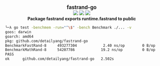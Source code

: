<p align="center">
  <b>
    <span style="font-size:larger;">fastrand-go</span>
  </b>
  <br />
   <a href="https://travis-ci.org/detailyang/fastrand-go"><img src="https://travis-ci.org/detailyang/fastrand-go.svg?branch=master" /></a>
   <a href="https://ci.appveyor.com/project/detailyang/fastrand-go"><img src="https://ci.appveyor.com/api/projects/status/hbpj944ankoy9sh5?svg=true" /></a>
   <a href="https://godoc.org/github.com/detailyang/fastrand-go">
      <img src="https://godoc.org/github.com/detailyang/fastrand-go?status.svg"/>
   </a>
   <br />
   <b>Package fastrand exports runtime.fastrand to public</b>
</p>

````bash
╰─λ go test -benchmem -run="^\$" -bench Benchmark ./... -v                                                                          306ms
goos: darwin
goarch: amd64
pkg: github.com/detailyang/fastrand-go
BenchmarkFastRand-8   	493277304	         2.40 ns/op	       0 B/op	       0 allocs/op
BenchmarkMathRand-8   	54207786	        19.2 ns/op	       0 B/op	       0 allocs/op
PASS
ok  	github.com/detailyang/fastrand-go	2.502s
````